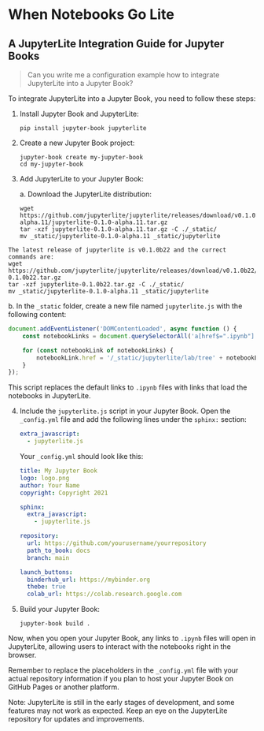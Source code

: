  # When Notebooks Go Lite
 ## A JupyterLite Integration Guide for Jupyter Books

 > Can you write me a configuration example how to integrate JupyterLite into a Jupyter Book?

To integrate JupyterLite into a Jupyter Book, you need to follow these steps:

1. Install Jupyter Book and JupyterLite:

   ```
   pip install jupyter-book jupyterlite
   ```

2. Create a new Jupyter Book project:

   ```
   jupyter-book create my-jupyter-book
   cd my-jupyter-book
   ```

3. Add JupyterLite to your Jupyter Book:

   a. Download the JupyterLite distribution:

   ```
   wget https://github.com/jupyterlite/jupyterlite/releases/download/v0.1.0-alpha.11/jupyterlite-0.1.0-alpha.11.tar.gz
   tar -xzf jupyterlite-0.1.0-alpha.11.tar.gz -C ./_static/
   mv _static/jupyterlite-0.1.0-alpha.11 _static/jupyterlite
   ```

```{note}
The latest release of jupyterlite is v0.1.0b22 and the currect commands are:
wget https://github.com/jupyterlite/jupyterlite/releases/download/v0.1.0b22/jupyterlite-0.1.0b22.tar.gz
tar -xzf jupyterlite-0.1.0b22.tar.gz -C ./_static/
mv _static/jupyterlite-0.1.0-alpha.11 _static/jupyterlite
```

   b. In the `_static` folder, create a new file named `jupyterlite.js` with the following content:

   ```javascript
   document.addEventListener('DOMContentLoaded', async function () {
       const notebookLinks = document.querySelectorAll('a[href$=".ipynb"]');

       for (const notebookLink of notebookLinks) {
           notebookLink.href = '/_static/jupyterlite/lab/tree' + notebookLink.pathname;
       }
   });
   ```

   This script replaces the default links to `.ipynb` files with links that load the notebooks in JupyterLite.

4. Include the `jupyterlite.js` script in your Jupyter Book. Open the `_config.yml` file and add the following lines under the `sphinx:` section:

   ```yaml
   extra_javascript:
     - jupyterlite.js
   ```

   Your `_config.yml` should look like this:

   ```yaml
   title: My Jupyter Book
   logo: logo.png
   author: Your Name
   copyright: Copyright 2021

   sphinx:
     extra_javascript:
       - jupyterlite.js

   repository:
     url: https://github.com/yourusername/yourrepository
     path_to_book: docs
     branch: main

   launch_buttons:
     binderhub_url: https://mybinder.org
     thebe: true
     colab_url: https://colab.research.google.com
   ```

5. Build your Jupyter Book:

   ```
   jupyter-book build .
   ```

Now, when you open your Jupyter Book, any links to `.ipynb` files will open in JupyterLite, allowing users to interact with the notebooks right in the browser.

Remember to replace the placeholders in the `_config.yml` file with your actual repository information if you plan to host your Jupyter Book on GitHub Pages or another platform.

Note: JupyterLite is still in the early stages of development, and some features may not work as expected. Keep an eye on the JupyterLite repository for updates and improvements.